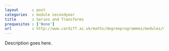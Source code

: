 ```yaml
---
layout      : post
categories  : module secondyear
title       : Series and Transforms
prequesites : ['None']
url         : http://www.cardiff.ac.uk/maths/degreeprogrammes/modules/ma2004.html
---
```


Description goes here.

